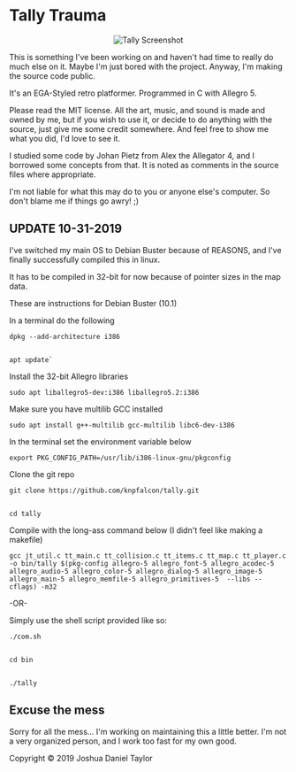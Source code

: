 Tally Trauma
============

<p align="center">
  <img src="http://suitorgames.com/images/tallyt.png" alt="Tally Screenshot" />
</p>

This is something I've been working on and haven't had time to
really do much else on it. Maybe I'm just bored with the project.
Anyway, I'm making the source code public.

It's an EGA-Styled retro platformer. Programmed in C with Allegro 5.

Please read the MIT license. All the art, music, and sound is made and owned 
by me, but if you wish to use it, or decide to do anything with the source, 
just give me some credit somewhere. And feel free to show me what you did,
I'd love to see it. 

I studied some code by Johan Pietz from Alex the Allegator 4, and I 
borrowed some concepts from that. It is noted as comments in the 
source files where appropriate.

I'm not liable for what this may do to you or anyone else's computer. So
don't blame me if things go awry! ;)

UPDATE 10-31-2019
-----------------
I've switched my main OS to Debian Buster because of REASONS, 
and I've finally successfully compiled this in linux. 

It has to be compiled in 32-bit for now because of pointer sizes
in the map data.

These are instructions for Debian Buster (10.1)

In a terminal do the following
    
    dpkg --add-architecture i386

    
    apt update`

Install the 32-bit Allegro libraries
    
    sudo apt liballegro5-dev:i386 liballegro5.2:i386

Make sure you have multilib GCC installed
    
    sudo apt install g++-multilib gcc-multilib libc6-dev-i386

In the terminal set the environment variable below
    
    export PKG_CONFIG_PATH=/usr/lib/i386-linux-gnu/pkgconfig

Clone the git repo
    
    git clone https://github.com/knpfalcon/tally.git


    cd tally

Compile with the long-ass command below (I didn't feel like making a makefile)
    
    gcc jt_util.c tt_main.c tt_collision.c tt_items.c tt_map.c tt_player.c -o bin/tally $(pkg-config allegro-5 allegro_font-5 allegro_acodec-5 allegro_audio-5 allegro_color-5 allegro_dialog-5 allegro_image-5 allegro_main-5 allegro_memfile-5 allegro_primitives-5  --libs --cflags) -m32

-OR-

Simply use the shell script provided like so:   
    
    ./com.sh


    cd bin


    ./tally


Excuse the mess
---------------
Sorry for all the mess... I'm working on maintaining this a little better.
I'm not a very organized person, and I work too fast for my own good.


Copyright © 2019 Joshua Daniel Taylor